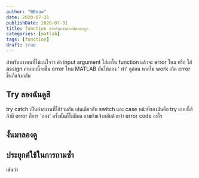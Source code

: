 ```yaml
---
author: "BBeaw"
date: 2020-07-31
publishDate: 2020-07-31
title: function สำหรับการลองผิดลองถูก
categories: [matlab]
tags: [function]
draft: true
---
```


สำหรับบางคนที่ไม่แน่ใจว่า ค่า input argument ใส่มาใน function แล้วจะ error ไหม หรือ ใส่ assign ค่าแบบนี้จะขึ้น error ไหม MATLAB มันให้ลอง ' ทำ' ดูก่อน หากไม่ work เกิด error ขึ้นก็แจ้งกลับ

## Try ลองฉันดูสิ
try catch เป็นคำสงวนที่ใช้ร่วมกัน เช่นเดียวกับ switch และ case หน้าที่ของมันคือ try แบบนี้สิ ถ้ามี error ก็การ 'ลอง' ครั้งนั้นก็ไม่มีผล ถามยังแจ้งกลับด้วยว่า error code อะไร

## งั้นมาลองดู

## ประยุกต์ใช้ในการถามซ้ำ

เช่นว่า 